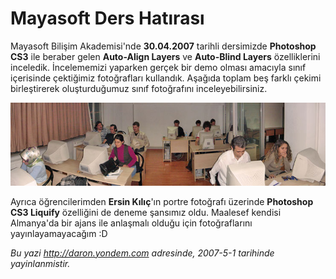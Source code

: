 # Mayasoft Ders Hatırası 

Mayasoft Bilişim Akademisi'nde **30.04.2007** tarihli dersimizde
**Photoshop CS3** ile beraber gelen **Auto-Align Layers** ve
**Auto-Blind Layers** özelliklerini inceledik. İncelememizi yaparken
gerçek bir demo olması amacıyla sınıf içerisinde çektiğimiz fotoğrafları
kullandık. Aşağıda toplam beş farklı çekimi birleştirerek oluşturduğumuz
sınıf fotoğrafını inceleyebilirsiniz.

![](../media/Mayasoft_Ders_Hatirasi/01052007_2.jpg)

Ayrıca öğrencilerimden **Ersin Kılıç**'ın portre fotoğrafı üzerinde
**Photoshop CS3 Liquify** özelliğini de deneme şansımız oldu. Maalesef
kendisi Almanya'da bir ajans ile anlaşmalı olduğu için fotoğraflarını
yayınlayamayacağım :D


*Bu yazi http://daron.yondem.com adresinde, 2007-5-1 tarihinde yayinlanmistir.*